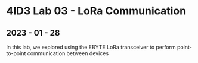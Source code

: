 <h1> 4ID3 Lab 03 - LoRa Communication</h1>
<h2>2023 - 01 - 28</h2>
In this lab, we explored using the EBYTE LoRa transceiver to 
perform point-to-point communication between devices
